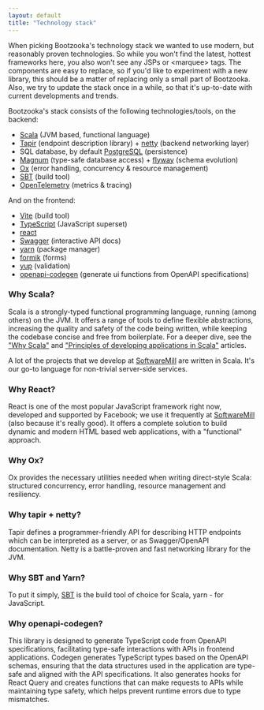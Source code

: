 ```yaml
---
layout: default
title: "Technology stack"
---
```


When picking Bootzooka's technology stack we wanted to use modern, but reasonably proven technologies. So while you won't find the latest, hottest frameworks here, you also won't see any JSPs or &lt;marquee&gt; tags. The components are easy to replace, so if you'd like to experiment with a new library, this should be a matter of replacing only a small part of Bootzooka. Also, we try to update the stack once in a while, so that it's up-to-date with current developments and trends.

Bootzooka's stack consists of the following technologies/tools, on the backend:

- [Scala](https://www.scala-lang.org) (JVM based, functional language)
- [Tapir](https://github.com/softwaremill/tapir) (endpoint description library) + [netty](https://netty.io) (backend networking layer)
- SQL database, by default [PostgreSQL](https://www.postgresql.org) (persistence)
- [Magnum](https://github.com/AugustNagro/magnum) (type-safe database access) + [flyway](https://flywaydb.org) (schema evolution)
- [Ox](https://github.com/softwaremill/ox) (error handling, concurrency & resource management)
- [SBT](https://www.scala-sbt.org) (build tool)
- [OpenTelemetry](https://opentelemetry.io) (metrics & tracing)

And on the frontend:

- [Vite](https://vite.dev/) (build tool)
- [TypeScript](https://www.typescriptlang.org) (JavaScript superset)
- [react](https://react.dev/)
- [Swagger](https://swagger.io) (interactive API docs)
- [yarn](https://yarnpkg.com) (package manager)
- [formik](https://formik.org/) (forms)
- [yup](https://www.npmjs.com/package/yup/v/1.3.3) (validation)
- [openapi-codegen](https://github.com/fabien0102/openapi-codegen) (generate ui functions from OpenAPI specifications)

### Why Scala?

Scala is a strongly-typed functional programming language, running (among others) on the JVM. It offers a range of tools to define flexible abstractions, increasing the quality and safety of the code being written, while keeping the codebase concise and free from boilerplate. For a deeper dive, see the ["Why Scala"](https://blog.softwaremill.com/why-scala-a6ac8c98c541) and ["Principles of developing applications in Scala"](https://softwaremill.com/principles-of-developing-applications-in-scala/) articles.

A lot of the projects that we develop at [SoftwareMill](http://softwaremill.com) are written in Scala. It's our go-to language for non-trivial server-side services.

### Why React?

React is one of the most popular JavaScript framework right now, developed and supported by Facebook; we use it frequently at [SoftwareMill](http://softwaremill.com) (also because it's really good). It offers a complete solution to build dynamic and modern HTML based web applications, with a "functional" approach.

### Why Ox?

Ox provides the necessary utilities needed when writing direct-style Scala: structured concurrency, error handling, resource management and resiliency.

### Why tapir + netty?

Tapir defines a programmer-friendly API for describing HTTP endpoints which can be interpreted as a server, or as Swagger/OpenAPI documentation. Netty is a battle-proven and fast networking library for the JVM.

### Why SBT and Yarn?

To put it simply, [SBT](https://www.scala-sbt.org) is the build tool of choice for Scala, yarn - for JavaScript.

### Why openapi-codegen?

This library is designed to generate TypeScript code from OpenAPI specifications, facilitating type-safe interactions with APIs in frontend applications. Codegen generates TypeScript types based on the OpenAPI schemas, ensuring that the data structures used in the application are type-safe and aligned with the API specifications. It also generates hooks for React Query and creates functions that can make requests to APIs while maintaining type safety, which helps prevent runtime errors due to type mismatches.
